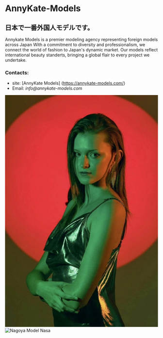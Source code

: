 # AnnyKate-Models
## 日本で一番外国人モデルです。
Annykate Models is a premier modeling agency representing foreign models across Japan
With a commitment to diversity and professionalism, we connect the world of fashion to Japan's dynamic market.
Our models reflect international beauty standerts, bringing a global flair to every project we undertake.

### Contacts:
- site: [AnnyKate Models] (https://annykate-models.com/)
- Email: _info@annykate-models.com_
  
![Tokyo Model Ivanna](ivanna7-675x1024.jpg)
![Nagoya Model Nasa](https://annykate-models.com/wp-content/uploads/2023/10/Nasa1.jpg)

